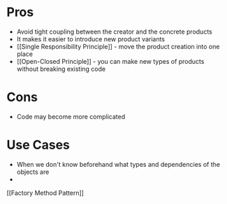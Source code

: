 # Pros
- Avoid tight coupling between the creator and the concrete products
- It makes it easier to introduce new product variants
- [[Single Responsibility Principle]] - move the product creation into one place
- [[Open-Closed Principle]] - you can make new types of products without breaking existing code
# Cons
- Code may become more complicated
# Use Cases
- When we don't know beforehand what types and dependencies of the objects are
- 

[[Factory Method Pattern]]